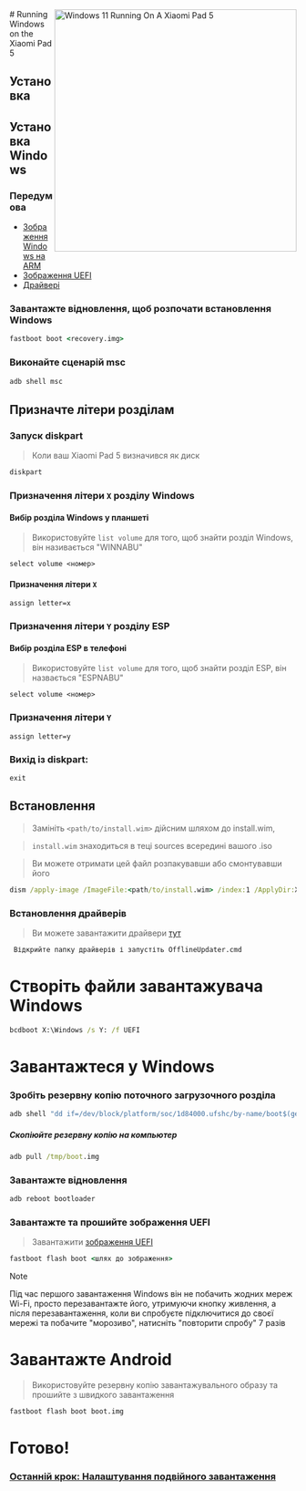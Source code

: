 <img align="right" src="https://raw.githubusercontent.com/erdilS/Port-Windows-11-Xiaomi-Pad-5/main/nabu.png" width="425" alt="Windows 11 Running On A Xiaomi Pad 5">
# Running Windows on the Xiaomi Pad 5

## Установка

## Установка Windows

### Передумова

- [Зображення Windows на ARM](https://uupdump.net/)
- [Зображення UEFI](https://raw.githubusercontent.com/erdilS/Port-Windows-11-Xiaomi-Pad-5/main/images/xiaomi-nabu_secureboot-v2.img)
- [Драйвері](https://github.com/map220v/MiPad5-Drivers/releases/latest)

### Завантажте відновлення, щоб розпочати встановлення Windows

```cmd
fastboot boot <recovery.img>
```


### Виконайте сценарій msc

```cmd
adb shell msc
```

## Призначте літери розділам

### Запуск diskpart

> Коли ваш Xiaomi Pad 5 визначився як диск

```cmd
diskpart
```

### Призначення літери `X` розділу Windows

#### Вибір розділа Windows у планшеті
> Використовуйте `list volume` для того, щоб знайти розділ Windows, він називається "WINNABU"

```diskpart
select volume <номер>
```

#### Призначення літери `X`
```diskpart
assign letter=x
```

### Призначення літери `Y` розділу ESP

#### Вибір розділа ESP в телефоні
> Використовуйте `list volume` для того, щоб знайти розділ ESP, він назвається "ESPNABU"

```diskpart
select volume <номер>
```

### Призначення літери `Y`

```diskpart
assign letter=y
```

### Вихід із diskpart:
```diskpart
exit
```


## Встановлення

> Замініть `<path/to/install.wim>` дійсним шляхом до install.wim,

> `install.wim` знаходиться в теці sources всередині вашого .iso

> Ви можете отримати цей файл розпакувавши або смонтувавши його

```cmd
dism /apply-image /ImageFile:<path/to/install.wim> /index:1 /ApplyDir:X:\
```


### Встановлення драйверів

> Ви можете завантажити драйвери [тут](https://github.com/map220v/MiPad5-Drivers/releases/latest)

```cmd
 Відкрийте папку драйверів і запустіть OfflineUpdater.cmd
```

# Створіть файли завантажувача Windows

```cmd
bcdboot X:\Windows /s Y: /f UEFI
```


# Завантажтеся у Windows

### Зробіть резервну копію поточного загрузочного розділа

```cmd
adb shell "dd if=/dev/block/platform/soc/1d84000.ufshc/by-name/boot$(getprop ro.boot.slot_suffix) of=/tmp/boot.img"
```

##### Скопіюйте резервну копію на компьютер

```cmd
adb pull /tmp/boot.img
```

### Завантажте відновлення

```cmd
adb reboot bootloader
```

### Завантажте та прошийте зображення UEFI
> Завантажити [зображення UEFI](https://raw.githubusercontent.com/erdilS/Port-Windows-11-Xiaomi-Pad-5/main/images/xiaomi-nabu_secureboot-v2.img)
```cmd
fastboot flash boot <шлях до зображення>
```
> [!NOTE]
> Під час першого завантаження Windows він не побачить жодних мереж Wi-Fi, просто перезавантажте його, утримуючи кнопку живлення, а після перезавантаження, коли ви спробуєте підключитися до своєї мережі та побачите "морозиво", натисніть "повторити спробу" 7 разів

# Завантажте Android
> Використовуйте резервну копію завантажувального образу та прошийте з швидкого завантаження

```cmd
fastboot flash boot boot.img
```

# Готово!

### [Останній крок: Налаштування подвійного завантаження](dualboot-uk.md)
